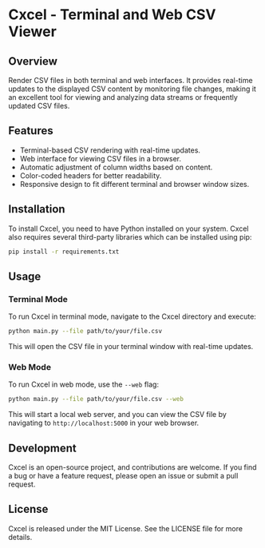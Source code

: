# Cxcel - Terminal and Web CSV Viewer

## Overview

Render CSV files in both terminal and web interfaces. It provides real-time updates to the displayed CSV content by monitoring file changes, making it an excellent tool for viewing and analyzing data streams or frequently updated CSV files.

## Features

- Terminal-based CSV rendering with real-time updates.
- Web interface for viewing CSV files in a browser.
- Automatic adjustment of column widths based on content.
- Color-coded headers for better readability.
- Responsive design to fit different terminal and browser window sizes.

## Installation

To install Cxcel, you need to have Python installed on your system. Cxcel also requires several third-party libraries which can be installed using pip:

```bash
pip install -r requirements.txt
```

## Usage

### Terminal Mode

To run Cxcel in terminal mode, navigate to the Cxcel directory and execute:

```bash
python main.py --file path/to/your/file.csv
```

This will open the CSV file in your terminal window with real-time updates.

### Web Mode

To run Cxcel in web mode, use the `--web` flag:

```bash
python main.py --file path/to/your/file.csv --web
```

This will start a local web server, and you can view the CSV file by navigating to `http://localhost:5000` in your web browser.

## Development

Cxcel is an open-source project, and contributions are welcome. If you find a bug or have a feature request, please open an issue or submit a pull request.

## License

Cxcel is released under the MIT License. See the LICENSE file for more details.
